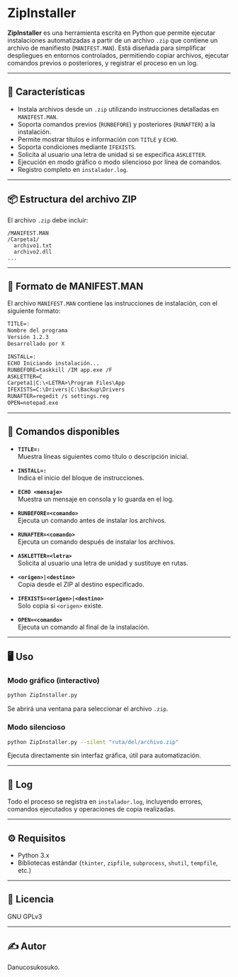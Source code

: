 

# ZipInstaller

**ZipInstaller** es una herramienta escrita en Python que permite ejecutar instalaciones automatizadas a partir de un archivo `.zip` que contiene un archivo de manifiesto (`MANIFEST.MAN`). Está diseñada para simplificar despliegues en entornos controlados, permitiendo copiar archivos, ejecutar comandos previos o posteriores, y registrar el proceso en un log.

---

## 🚀 Características

- Instala archivos desde un `.zip` utilizando instrucciones detalladas en `MANIFEST.MAN`.
- Soporta comandos previos (`RUNBEFORE`) y posteriores (`RUNAFTER`) a la instalación.
- Permite mostrar títulos e información con `TITLE` y `ECHO`.
- Soporta condiciones mediante `IFEXISTS`.
- Solicita al usuario una letra de unidad si se especifica `ASKLETTER`.
- Ejecución en modo gráfico o modo silencioso por línea de comandos.
- Registro completo en `instalador.log`.

---

## 📦 Estructura del archivo ZIP

El archivo `.zip` debe incluir:

```
/MANIFEST.MAN
/Carpeta1/
  archivo1.txt
  archivo2.dll
...
```

---

## 🧾 Formato de MANIFEST.MAN

El archivo `MANIFEST.MAN` contiene las instrucciones de instalación, con el siguiente formato:

```txt
TITLE=:
Nombre del programa
Versión 1.2.3
Desarrollado por X

INSTALL=:
ECHO Iniciando instalación...
RUNBEFORE=taskkill /IM app.exe /F
ASKLETTER=C
Carpeta1|C:\<LETRA>\Program Files\App
IFEXISTS=C:\Drivers|C:\Backup\Drivers
RUNAFTER=regedit /s settings.reg
OPEN=notepad.exe
```

---

## 🔧 Comandos disponibles

- **`TITLE=:`**  
  Muestra líneas siguientes como título o descripción inicial.

- **`INSTALL=:`**  
  Indica el inicio del bloque de instrucciones.

- **`ECHO <mensaje>`**  
  Muestra un mensaje en consola y lo guarda en el log.

- **`RUNBEFORE=<comando>`**  
  Ejecuta un comando antes de instalar los archivos.

- **`RUNAFTER=<comando>`**  
  Ejecuta un comando después de instalar los archivos.

- **`ASKLETTER=<letra>`**  
  Solicita al usuario una letra de unidad y sustituye en rutas.

- **`<origen>|<destino>`**  
  Copia desde el ZIP al destino especificado.

- **`IFEXISTS=<origen>|<destino>`**  
  Solo copia si `<origen>` existe.

- **`OPEN=<comando>`**  
  Ejecuta un comando al final de la instalación.

---

## 🖥️ Uso

### Modo gráfico (interactivo)

```bash
python ZipInstaller.py
```

Se abrirá una ventana para seleccionar el archivo `.zip`.

### Modo silencioso

```bash
python ZipInstaller.py --silent "ruta/del/archivo.zip"
```

Ejecuta directamente sin interfaz gráfica, útil para automatización.

---

## 📝 Log

Todo el proceso se registra en `instalador.log`, incluyendo errores, comandos ejecutados y operaciones de copia realizadas.

---

## ⚙️ Requisitos

- Python 3.x
- Bibliotecas estándar (`tkinter`, `zipfile`, `subprocess`, `shutil`, `tempfile`, etc.)

---

## 📄 Licencia

GNU GPLv3

---

## ✍️ Autor
Danucosukosuko.

